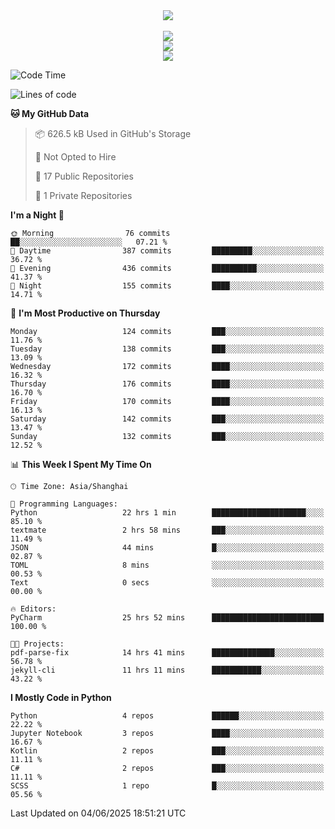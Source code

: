 <div align="center">
  <img src="https://readme-typing-svg.demolab.com?font=Zhi+Mang+Xing&size=40&pause=1000&color=000000&center=true&vCenter=true&lines=Baymax%E5%B0%8F%E6%8C%AF;Hello%20World"/><br/>
  <br/>
  <img src="https://skillicons.dev/icons?i=java,kotlin,python,c,cpp,html,css,javascript" /><br/>
  <img src="https://skillicons.dev/icons?i=spring,vue,pytorch,maven,gradle,mysql,sqlite,linux" /><br/>
  <img src="https://skillicons.dev/icons?i=idea,pycharm,webstorm,androidstudio,vscode,git,vim,md" /><br/>
</div>

<!--START_SECTION:waka-->
![Code Time](http://img.shields.io/badge/Code%20Time-979%20hrs%2014%20mins-blue)

![Lines of code](https://img.shields.io/badge/From%20Hello%20World%20I%27ve%20Written-6.1%20million%20lines%20of%20code-blue)

**🐱 My GitHub Data** 

> 📦 626.5 kB Used in GitHub's Storage 
 > 
> 🚫 Not Opted to Hire
 > 
> 📜 17 Public Repositories 
 > 
> 🔑 1 Private Repositories 
 > 
**I'm a Night 🦉** 

```text
🌞 Morning                76 commits          ██░░░░░░░░░░░░░░░░░░░░░░░   07.21 % 
🌆 Daytime                387 commits         █████████░░░░░░░░░░░░░░░░   36.72 % 
🌃 Evening                436 commits         ██████████░░░░░░░░░░░░░░░   41.37 % 
🌙 Night                  155 commits         ████░░░░░░░░░░░░░░░░░░░░░   14.71 % 
```
📅 **I'm Most Productive on Thursday** 

```text
Monday                   124 commits         ███░░░░░░░░░░░░░░░░░░░░░░   11.76 % 
Tuesday                  138 commits         ███░░░░░░░░░░░░░░░░░░░░░░   13.09 % 
Wednesday                172 commits         ████░░░░░░░░░░░░░░░░░░░░░   16.32 % 
Thursday                 176 commits         ████░░░░░░░░░░░░░░░░░░░░░   16.70 % 
Friday                   170 commits         ████░░░░░░░░░░░░░░░░░░░░░   16.13 % 
Saturday                 142 commits         ███░░░░░░░░░░░░░░░░░░░░░░   13.47 % 
Sunday                   132 commits         ███░░░░░░░░░░░░░░░░░░░░░░   12.52 % 
```


📊 **This Week I Spent My Time On** 

```text
🕑︎ Time Zone: Asia/Shanghai

💬 Programming Languages: 
Python                   22 hrs 1 min        █████████████████████░░░░   85.10 % 
textmate                 2 hrs 58 mins       ███░░░░░░░░░░░░░░░░░░░░░░   11.49 % 
JSON                     44 mins             █░░░░░░░░░░░░░░░░░░░░░░░░   02.87 % 
TOML                     8 mins              ░░░░░░░░░░░░░░░░░░░░░░░░░   00.53 % 
Text                     0 secs              ░░░░░░░░░░░░░░░░░░░░░░░░░   00.00 % 

🔥 Editors: 
PyCharm                  25 hrs 52 mins      █████████████████████████   100.00 % 

🐱‍💻 Projects: 
pdf-parse-fix            14 hrs 41 mins      ██████████████░░░░░░░░░░░   56.78 % 
jekyll-cli               11 hrs 11 mins      ███████████░░░░░░░░░░░░░░   43.22 % 
```

**I Mostly Code in Python** 

```text
Python                   4 repos             ██████░░░░░░░░░░░░░░░░░░░   22.22 % 
Jupyter Notebook         3 repos             ████░░░░░░░░░░░░░░░░░░░░░   16.67 % 
Kotlin                   2 repos             ███░░░░░░░░░░░░░░░░░░░░░░   11.11 % 
C#                       2 repos             ███░░░░░░░░░░░░░░░░░░░░░░   11.11 % 
SCSS                     1 repo              █░░░░░░░░░░░░░░░░░░░░░░░░   05.56 % 
```




 Last Updated on 04/06/2025 18:51:21 UTC
<!--END_SECTION:waka-->





